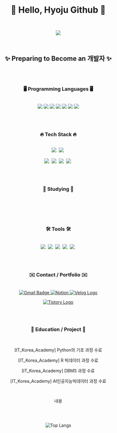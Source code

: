 
<h1 align="center"> 👋 Hello, Hyoju Github 👋 </h3>

<br/>

<div align="center">
  
![](https://komarev.com/ghpvc/?username=ohyo555)

</div>

<br/>

<h2 align="center"> ✨  Preparing to Become an 개발자  ✨</h2>

<br/><br/>

<h3 align="center">🖥️  Programming Languages  🖥️</h3>

<br/>

<div align="center">
  <img src="https://img.shields.io/badge/java-007396?style=flat-square&logo=java&logoColor=white"/> <!-- Java -->
  <img src="https://img.shields.io/badge/Javascript-F7DF1E?style=flat-square&logo=Javascript&logoColor=white"/> <!-- Javascript -->
  <img src="https://img.shields.io/badge/HTML5-E34F26?style=flat-square&logo=html5&logoColor=white"/> <!-- html5 -->
  <img src="https://img.shields.io/badge/CSS3-1572B6?style=flat-square&logo=css3&logoColor=white"/> <!-- css3 -->
  <img src="https://img.shields.io/badge/python%20-%2314354C.svg?style=flat-square&logo=Python&logoColor=white"/> <!-- Python -->
  <img src="https://img.shields.io/badge/MySQL-4479A1?style=flat-square&logo=MySQL&logoColor=white"/> <!-- Mysql -->
  <img src="https://img.shields.io/badge/R-007AFF?style=flat-square&logo=R&logoColor=white"/> <!-- R -->
</div>

<br /><br />

<h3 align="center">🔥  Tech Stack  🔥</h3>

<br/>

<div align="center">
  <img src="https://img.shields.io/badge/jQuery-0769AD?style=flat-square&logo=jQuery&logoColor=white"/>&nbsp <!-- jQuery -->
  <img src="https://img.shields.io/badge/Selenium-43B02A?style=flat-square&logo=Selenium&logoColor=white"/>&nbsp <!-- Selenium -->
</div>

<br/>

<div align="center">
  <img src="https://img.shields.io/badge/pandas-150458.svg?style=flat-square&logo=pandas&logoColor=white" />&nbsp <!-- pandas -->
  <img src="https://img.shields.io/badge/numpy-4d77cf.svg?style=flat-square&logo=numpy&logoColor=white" />&nbsp <!-- numpy -->
  <img src="https://img.shields.io/badge/Matplotlib-11557c.svg?style=flat-square&logo=Matplotlib&logoColor=white" />&nbsp <!-- Matplotlib -->
  <img src="https://img.shields.io/badge/Seaborn-3670A0?style=flat-square&logo=Seaborn&logoColor=ffdd54" />&nbsp <!-- Seaborn -->
</div>

<br /><br />

<h3 align="center">📙  Studying  📙</h3>

<br />

<div align="center">
<h4>  <h4>

<br /><br />

<h3 align="center">🛠 Tools 🛠</h3>

<br />

<div align="center">
  <img src="https://img.shields.io/badge/github-20232a.svg?style=flat-square&logo=github&logoColor=white" />&nbsp <!-- Github -->
  <img src="https://img.shields.io/badge/Git-F05032?style=flat-square&logo=git&logoColor=white"/>&nbsp <!-- Git -->
  <img src="https://img.shields.io/badge/Spring-6DB33F?style=flat-square&logo=Spring&logoColor=white"/>&nbsp <!-- Spring -->
  <img src="https://img.shields.io/badge/VSCode-2C2C32.svg?style=flat-square&logo=visual-studio-code&logoColor=22ABF3" />&nbsp <!-- visual-studio-code -->
  <img src="https://img.shields.io/badge/intellijidea-2C2C32.svg?style=flat-square&logo=intellijidea&logoColor=white" />&nbsp <!-- intellijidea -->

</div>
  
<br /><br />

<h3 align="center">✉️  Contact / Portfolio  ✉️</h3>

<br/>

  <div align="center">
  <a href="mailto:555gywn@gmail.com" target="_blank"> <!-- Gmail -->
  <img src="https://img.shields.io/badge/555gywn%40gmail.com-c14438?style=flat-square&logo=Gmail&logoColor=white" alt="Gmail Badge"> </a>
  <a href="" target="_blank"> <!-- Notion -->
  <img src="https://img.shields.io/badge/Notion-d9d9d9.svg?style=flat-square&logo=Notion&logoColor=black" alt="Notion"> </a>
<a href="https://velog.io/@ohyo555/posts" target="_blank"> <!-- Velog -->
  <img src="https://img.shields.io/badge/Velog-20C997?style=flat-square&logo=velog&logoColor=white" alt="Velog Logo">
</a>

<a href="https://ohyohyo.tistory.com" target="_blank"> <!-- Tistory -->
  <img src="https://img.shields.io/badge/Tistory-FF5722?style=flat-square&logo=tistory&logoColor=white" alt="Tistory Logo">
</a>
  

<br /><br />

<h3 align="center">🚩  Education / Project  🚩</h3>

<br/>

  [IT_Korea_Academy] Python의 기초 과정 수료
  
  [IT_Korea_Academy] R 빅데이터 과정 수료 
  
  [IT_Korea_Academy] DBMS 과정 수료
  
  [IT_Korea_Academy] AI인공지능빅데이터 과정 수료
  

<br/>

  내용

<br /><br />

![Top Langs](https://github-readme-stats.vercel.app/api/top-langs/?username=ohyo555&layout=compact&theme=onedark)

<!--[![sinheechan's GitHub stats](https://github-readme-stats.vercel.app/api?username=ohyo555&theme=react&show_icons=true&hide=contribs,prs&cache_seconds=1800)](https://github.com/sinheechan)-->
